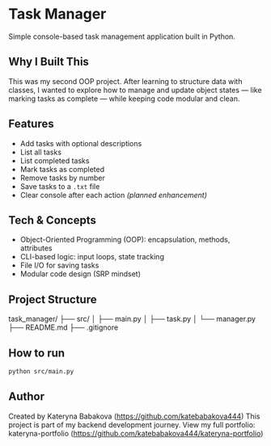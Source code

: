 #  Task Manager

Simple console-based task management application built in Python.

##  Why I Built This

This was my second OOP project. After learning to structure data with classes, I wanted to explore how to manage and update object states — like marking tasks as complete — while keeping code modular and clean.

##  Features

- Add tasks with optional descriptions  
- List all tasks  
- List completed tasks  
- Mark tasks as completed  
- Remove tasks by number  
- Save tasks to a `.txt` file  
- Clear console after each action *(planned enhancement)*

##  Tech & Concepts

- Object-Oriented Programming (OOP): encapsulation, methods, attributes  
- CLI-based logic: input loops, state tracking  
- File I/O for saving tasks  
- Modular code design (SRP mindset)

##  Project Structure

task_manager/
├── src/
│   ├── main.py
│   ├── task.py
│   └── manager.py
├── README.md
├── .gitignore

##  How to run
```bash
python src/main.py
```

## Author

Created by Kateryna Babakova (https://github.com/katebabakova444)
This project is part of my backend development journey.
View my full portfolio: kateryna-portfolio (https://github.com/katebabakova444/kateryna-portfolio)